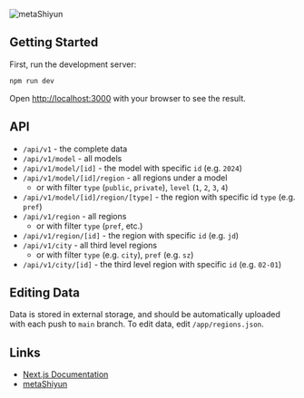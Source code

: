 ![metaShiyun](https://static.shiyun.org/shiyun-logo-with-text.png)

## Getting Started

First, run the development server:

```bash
npm run dev
```

Open [http://localhost:3000](http://localhost:3000) with your browser to see the result.

## API

- `/api/v1` - the complete data
- `/api/v1/model` - all models
- `/api/v1/model/[id]` - the model with specific `id` (e.g. `2024`)
- `/api/v1/model/[id]/region` - all regions under a model
  - or with filter `type` (`public`, `private`), `level` (`1`, `2`, `3`, `4`)
- `/api/v1/model/[id]/region/[type]` - the region with specific id `type` (e.g. `pref`)
- `/api/v1/region` - all regions
  - or with filter `type` (`pref`, etc.)
- `/api/v1/region/[id]` - the region with specific `id` (e.g. `jd`)
- `/api/v1/city` - all third level regions
  - or with filter `type` (e.g. `city`), `pref` (e.g. `sz`)
- `/api/v1/city/[id]` - the third level region with specific `id` (e.g. `02-01`)

## Editing Data

Data is stored in external storage, and should be automatically uploaded with each push to `main` branch. To edit data, edit `/app/regions.json`.

## Links

- [Next.js Documentation](https://nextjs.org/docs)
- [metaShiyun](https://www.shiyun.org)
